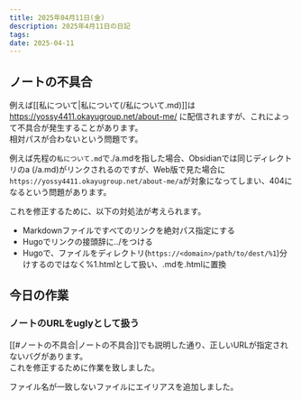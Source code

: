 ```yaml
---
title: 2025年04月11日(金)
description: 2025年4月11日の日記
tags: 
date: 2025-04-11
---
```

## ノートの不具合
例えば[[私について|私について(/私について.md)]]は https://yossy4411.okayugroup.net/about-me/ に配信されますが、これによって不具合が発生することがあります。  
相対パスが合わないという問題です。

例えば先程の`私について.md`で./a.mdを指した場合、Obsidianでは同じディレクトリのa (/a.md)がリンクされるのですが、Web版で見た場合に`https://yossy4411.okayugroup.net/about-me/a`が対象になってしまい、404になるという問題があります。

これを修正するために、以下の対処法が考えられます。

- Markdownファイルですべてのリンクを絶対パス指定にする
- Hugoでリンクの接頭辞に../をつける
- Hugoで、ファイルをディレクトリ(`https://<domain>/path/to/dest/%1`)分けするのではなく%1.htmlとして扱い、.mdを.htmlに置換

## 今日の作業
### ノートのURLをuglyとして扱う
[[#ノートの不具合|ノートの不具合]]でも説明した通り、正しいURLが指定されないバグがあります。  
これを修正するために作業を致しました。

ファイル名が一致しないファイルにエイリアスを追加しました。
